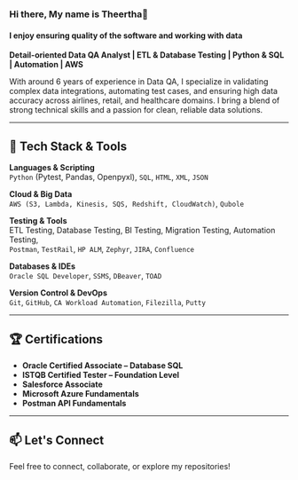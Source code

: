 ### Hi there, My name is Theertha👋
#### I enjoy ensuring quality of the software and working with data 
**Detail-oriented Data QA Analyst | ETL & Database Testing | Python & SQL | Automation | AWS**

With around 6 years of experience in Data QA, I specialize in validating complex data integrations, automating test cases, and ensuring high data accuracy across airlines, retail, and healthcare domains. I bring a blend of strong technical skills and a passion for clean, reliable data solutions.

---

## 🔧 Tech Stack & Tools

**Languages & Scripting**  
`Python` (Pytest, Pandas, Openpyxl), `SQL`, `HTML`, `XML`, `JSON`

**Cloud & Big Data**  
`AWS (S3, Lambda, Kinesis, SQS, Redshift, CloudWatch)`, `Qubole`

**Testing & Tools**  
ETL Testing, Database Testing, BI Testing, Migration Testing, Automation Testing,  
`Postman`, `TestRail`, `HP ALM`, `Zephyr`, `JIRA`, `Confluence`

**Databases & IDEs**  
`Oracle SQL Developer`, `SSMS`, `DBeaver`, `TOAD`

**Version Control & DevOps**  
`Git`, `GitHub`, `CA Workload Automation`, `Filezilla`, `Putty`

---

## 🏆 Certifications

- **Oracle Certified Associate – Database SQL**  
- **ISTQB Certified Tester – Foundation Level**  
- **Salesforce Associate**  
- **Microsoft Azure Fundamentals**  
- **Postman API Fundamentals**

---

## 📫 Let's Connect

Feel free to connect, collaborate, or explore my repositories!
